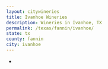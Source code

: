 ```yaml
---
layout: citywineries
title: Ivanhoe Wineries
description: Wineries in Ivanhoe, TX
permalink: /texas/fannin/ivanhoe/
state: tx
county: fannin
city: ivanhoe
---
```

-
